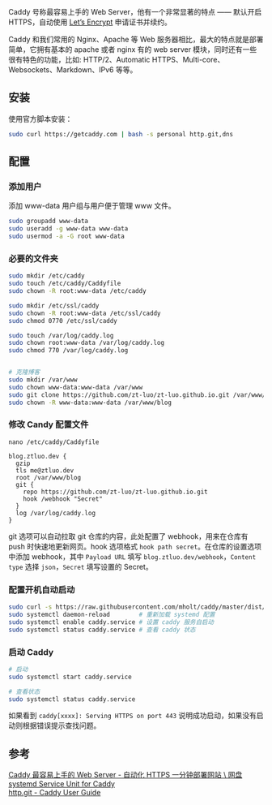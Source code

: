 Caddy 号称最容易上手的 Web Server，他有一个非常显著的特点 —— 默认开启 HTTPS，自动使用 [Let’s Encrypt](https://letsencrypt.org/) 申请证书并续约。  
<!--more-->

Caddy 和我们常用的 Nginx、Apache 等 Web 服务器相比，最大的特点就是部署简单，它拥有基本的 apache 或者 nginx 有的 web server 模块，同时还有一些很有特色的功能，比如: HTTP/2、Automatic HTTPS、Multi-core、Websockets、Markdown、IPv6 等等。  

## 安装  

使用官方脚本安装：

``` bash
sudo curl https://getcaddy.com | bash -s personal http.git,dns
```

## 配置  

### 添加用户  

添加 www-data 用户组与用户便于管理 www 文件。

``` bash
sudo groupadd www-data
sudo useradd -g www-data www-data
sudo usermod -a -G root www-data
```

### 必要的文件夹  
``` bash
sudo mkdir /etc/caddy
sudo touch /etc/caddy/Caddyfile
sudo chown -R root:www-data /etc/caddy

sudo mkdir /etc/ssl/caddy
sudo chown -R root:www-data /etc/ssl/caddy
sudo chmod 0770 /etc/ssl/caddy

sudo touch /var/log/caddy.log
sudo chown root:www-data /var/log/caddy.log
sudo chmod 770 /var/log/caddy.log


# 克隆博客  
sudo mkdir /var/www
sudo chown www-data:www-data /var/www
sudo git clone https://github.com/zt-luo/zt-luo.github.io.git /var/www/blog
sudo chown -R www-data:www-data /var/www/blog
```

### 修改 Candy 配置文件  

`nano /etc/caddy/Caddyfile`  

```
blog.ztluo.dev {
  gzip
  tls me@ztluo.dev
  root /var/www/blog
  git {
    repo https://github.com/zt-luo/zt-luo.github.io.git
    hook /webhook "Secret"
  }
  log /var/log/caddy.log
}
```

git 选项可以自动拉取 git 仓库的内容，此处配置了 webhook，用来在仓库有 push 时快速地更新网页。hook 选项格式 `hook path secret`。在仓库的设置选项中添加 webhook，其中 `Payload URL` 填写 `blog.ztluo.dev/webhook`，`Content type` 选择 `json`，`Secret` 填写设置的 Secret。

### 配置开机自动启动  

``` bash
sudo curl -s https://raw.githubusercontent.com/mholt/caddy/master/dist/init/linux-systemd/caddy.service -o /etc/systemd/system/caddy.service   # 从 github 下载 systemd 配置文件
sudo systemctl daemon-reload        # 重新加载 systemd 配置
sudo systemctl enable caddy.service # 设置 caddy 服务自启动
sudo systemctl status caddy.service # 查看 caddy 状态
```

### 启动 Caddy  

``` bash
# 启动
sudo systemctl start caddy.service

# 查看状态
sudo systemctl status caddy.service
```

如果看到 `caddy[xxxx]: Serving HTTPS on port 443` 说明成功启动，如果没有启动则根据错误提示查找问题。

## 参考  

[Caddy 最容易上手的 Web Server - 自动化 HTTPS 一分钟部署网站 \ 网盘](https://wzfou.com/caddy/)  
[systemd Service Unit for Caddy](https://github.com/caddyserver/caddy/tree/master/dist/init/linux-systemd)  
[http.git - Caddy User Guide](https://caddyserver.com/v1/docs/http.git)  

